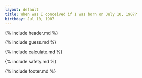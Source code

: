 ```yaml
---
layout: default
title: When was I conceived if I was born on July 10, 1907?
birthday: Jul 10, 1907
---
```


{% include header.md %}

{% include guess.md %}

{% include calculate.md %}

{% include safety.md %}

{% include footer.md %}



